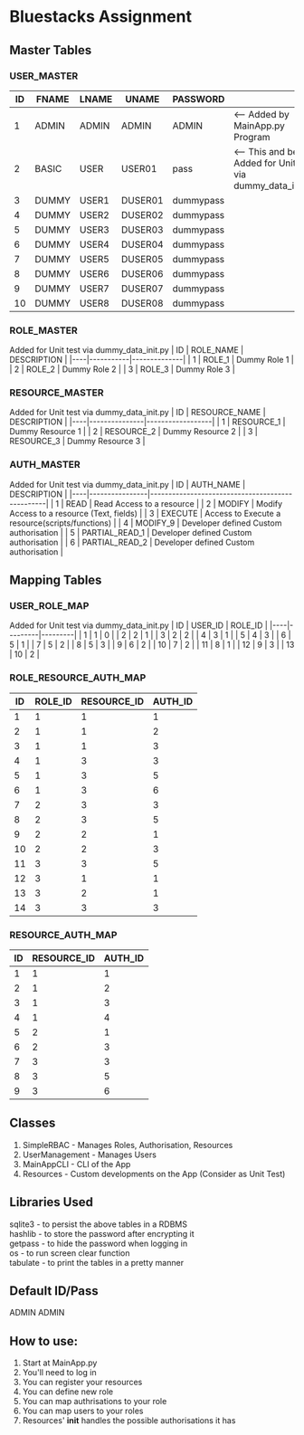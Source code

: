 # Bluestacks Assignment

## Master Tables
### USER_MASTER

| ID | FNAME | LNAME | UNAME   | PASSWORD  |                                                                |
|----|-------|-------|---------|-----------|----------------------------------------------------------------|
| 1  | ADMIN | ADMIN | ADMIN   | ADMIN     | <-- Added by MainApp.py Program                                |
| 2  | BASIC | USER  | USER01  | pass      | <-- This and below, Added for Unit test via dummy_data_init.py |
| 3  | DUMMY | USER1 | DUSER01 | dummypass |                                                                |
| 4  | DUMMY | USER2 | DUSER02 | dummypass |                                                                |
| 5  | DUMMY | USER3 | DUSER03 | dummypass |                                                                |
| 6  | DUMMY | USER4 | DUSER04 | dummypass |                                                                |
| 7  | DUMMY | USER5 | DUSER05 | dummypass |                                                                |
| 8  | DUMMY | USER6 | DUSER06 | dummypass |                                                                |
| 9  | DUMMY | USER7 | DUSER07 | dummypass |                                                                |
| 10 | DUMMY | USER8 | DUSER08 | dummypass |                                                                |


### ROLE_MASTER
Added for Unit test via dummy_data_init.py
| ID | ROLE_NAME | DESCRIPTION  |
|----|-----------|--------------|
| 1  | ROLE_1    | Dummy Role 1 |
| 2  | ROLE_2    | Dummy Role 2 |
| 3  | ROLE_3    | Dummy Role 3 |

### RESOURCE_MASTER
Added for Unit test via dummy_data_init.py
| ID | RESOURCE_NAME | DESCRIPTION      |
|----|---------------|------------------|
| 1  | RESOURCE_1    | Dummy Resource 1 |
| 2  | RESOURCE_2    | Dummy Resource 2 |
| 3  | RESOURCE_3    | Dummy Resource 3 |

### AUTH_MASTER
Added for Unit test via dummy_data_init.py
| ID | AUTH_NAME      | DESCRIPTION                                     |
|----|----------------|-------------------------------------------------|
| 1  | READ           | Read Access to a resource                       |
| 2  | MODIFY         | Modify Access to a resource (Text, fields)      |
| 3  | EXECUTE        | Access to Execute a resource(scripts/functions) |
| 4  | MODIFY_9       | Developer defined Custom authorisation          |
| 5  | PARTIAL_READ_1 | Developer defined Custom authorisation          |
| 6  | PARTIAL_READ_2 | Developer defined Custom authorisation          |

## Mapping Tables
### USER_ROLE_MAP
Added for Unit test via dummy_data_init.py
| ID | USER_ID | ROLE_ID |
|----|---------|---------|
| 1  | 1       | 0       |
| 2  | 2       | 1       |
| 3  | 2       | 2       |
| 4  | 3       | 1       |
| 5  | 4       | 3       |
| 6  | 5       | 1       |
| 7  | 5       | 2       |
| 8  | 5       | 3       |
| 9  | 6       | 2       |
| 10 | 7       | 2       |
| 11 | 8       | 1       |
| 12 | 9       | 3       |
| 13 | 10      | 2       |

### ROLE_RESOURCE_AUTH_MAP
| ID | ROLE_ID | RESOURCE_ID | AUTH_ID |
|----|---------|-------------|---------|
| 1  | 1       | 1           | 1       |
| 2  | 1       | 1           | 2       |
| 3  | 1       | 1           | 3       |
| 4  | 1       | 3           | 3       |
| 5  | 1       | 3           | 5       |
| 6  | 1       | 3           | 6       |
| 7  | 2       | 3           | 3       |
| 8  | 2       | 3           | 5       |
| 9  | 2       | 2           | 1       |
| 10 | 2       | 2           | 3       |
| 11 | 3       | 3           | 5       |
| 12 | 3       | 1           | 1       |
| 13 | 3       | 2           | 1       |
| 14 | 3       | 3           | 3       |

### RESOURCE_AUTH_MAP
| ID | RESOURCE_ID | AUTH_ID |
|----|-------------|---------|
| 1  | 1           | 1       |
| 2  | 1           | 2       |
| 3  | 1           | 3       |
| 4  | 1           | 4       |
| 5  | 2           | 1       |
| 6  | 2           | 3       |
| 7  | 3           | 3       |
| 8  | 3           | 5       |
| 9  | 3           | 6       |

## Classes
1) SimpleRBAC - Manages Roles, Authorisation, Resources
2) UserManagement - Manages Users
3) MainAppCLI - CLI of the App
4) Resources - Custom developments on the App (Consider as Unit Test)

## Libraries Used
sqlite3 - to persist the above tables in a RDBMS  
hashlib - to store the password after encrypting it  
getpass - to hide the password when logging in  
os - to run screen clear function  
tabulate - to print the tables in a pretty manner  
  
## Default ID/Pass
ADMIN ADMIN

## How to use:
1) Start at MainApp.py
2) You'll need to log in
3) You can register your resources
4) You can define new role
5) You can map authrisations to your role
6) You can map users to your roles
7) Resources' __init__ handles the possible authorisations it has


